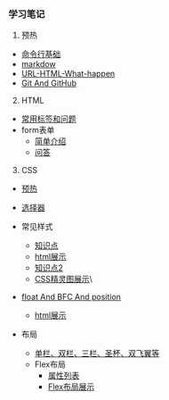 ### 学习笔记

1. 预热
  
  * [命令行基础](task/task2/linux-command.md)
  * [markdow](task/task2/markdown.md)
  * [URL-HTML-What-happen](task//url-html-What-happen.md)
  * [Git And GitHub](task/task3/README.md)
2. HTML

  * [常用标签和问题](task/task4/learn-note.md)
  * form表单
    * [简单介绍](task/task5/README.md)
    * [问答](task/task5/form.md)
3. CSS

  * [预热](task/task6/css.md)

  * [选择器](task/task7/CSS_Selector.md)
  * 常见样式
    * [知识点](task/task8/task.md)
    * [html展示](https://zbhgit.github.io/JRG/task/task8/)
    * [知识点2](task/task9/task.md)
    * [CSS精灵图展示](https://zbhgit.github.io/JRG/task/task9/)\
  * [float And BFC And position](task/task10/task.md)
    * [html展示](https://zbhgit.github.io/JRG/task/task10/)
  * 布局
    * [单栏、双栏、三栏、圣杯、双飞翼等](https://zbhgit.github.io/JRG/task/task11/)  
    * Flex布局
      * [属性列表](task/flex/flex.md)
      * [Flex布局展示](https://zbhgit.github.io/JRG/task/flex/) 